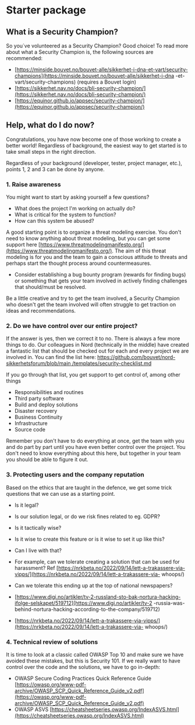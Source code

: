 # Starter package
## What is a Security Champion?
So you´ve volunteered as a Security Champion? Good choice! To read more about what a Security Champion is, the following sources are recommended:
  - [https://minside.bouvet.no/bouvet-alle/sikkerhet-i-dna-et-vart/security-champions](https://minside.bouvet.no/bouvet-alle/sikkerhet-i-dna -et-vart/security-champions) (requires a Bouvet login)
  - [https://sikkerhet.nav.no/docs/bli-security-champion/](https://sikkerhet.nav.no/docs/bli-security-champion/)
- [https://equinor.github.io/appsec/security-champion/](https://equinor.github.io/appsec/security-champion/)

## Help, what do I do now?
Congratulations, you have now become one of those working to create a better world! Regardless of background, the easiest way to get started is to take small steps in the right direction.

Regardless of your background (developer, tester, project manager, etc.), points 1, 2 and 3 can be done by anyone.

### 1. Raise awareness
You might want to start by asking yourself a few questions?

- What does the project I'm working on actually do?
- What is critical for the system to function?
- How can this system be abused?


A good starting point is to organize a threat modeling exercise. You don't need to know anything about threat modeling, but you can get some support here [https://www.threatmodelingmanifesto.org/](https://www.threatmodelingmanifesto.org/). The aim of this threat modeling is for you and the team to gain a conscious attitude to threats and perhaps start the thought process around countermeasures.

- Consider establishing a bug bounty program (rewards for finding bugs) or something that gets your team involved in actively finding challenges that should/must be resolved.

Be a little creative and try to get the team involved, a Security Champion who doesn't get the team involved will often struggle to get traction on ideas and recommendations. 

### 2. Do we have control over our entire project?
If the answer is yes, then we correct it to no. There is always a few more things to do. Our colleagues in Nord (technically in the middle) have created a fantastic list that should be checked out for each and every project we are involved in. You can find the list here: [https://github.com/bouvet/nord-sikkerhetsforum/blob/main /templates/security-checklist.md](https://github.com/bouvet/nord-sikkerhetsforum/blob/main/templates/security-checklist.md)

If you go through that list, you get support to get control of, among other things
- Responsibilities and routines
- Third party software
- Build and deploy solutions
- Disaster recovery
- Business Continuity
- Infrastructure
- Source code

Remember you don't have to do everything at once, get the team with you and do part by part until you have even better control over the project. You don't need to know everything about this here, but together in your team you should be able to figure it out.

### 3. Protecting users and the company reputation
Based on the ethics that are taught in the defence, we get some trick questions that we can use as a starting point.

- Is it legal?
- Is our solution legal, or do we risk fines related to eg. GDPR?

- Is it tactically wise?
- Is it wise to create this feature or is it wise to set it up like this?

- Can I live with that?
- For example, can we tolerate creating a solution that can be used for harassment? Ref [https://nrkbeta.no/2022/09/14/lett-a-trakassere-via-vipps/](https://nrkbeta.no/2022/09/14/lett-a-trakassere-via- whoops/)

- Can we tolerate this ending up at the top of national newspapers?
- [https://www.digi.no/artikler/tv-2-russland-sto-bak-nortura-hacking-ifolge-selskapet/519712](https://www.digi.no/artikler/tv-2 -russia-was-behind-nortura-hacking-according-to-the-company/519712)
- [https://nrkbeta.no/2022/09/14/lett-a-trakassere-via-vipps/](https://nrkbeta.no/2022/09/14/lett-a-trakassere-via- whoops/)

### 4. Technical review of solutions

It is time to look at a classic called OWASP Top 10 and make sure we have avoided these mistakes, but this is Security 101. If we really want to have control over the code and the solutions, we have to go in-depth:

- OWASP Secure Coding Practices Quick Reference Guide [https://owasp.org/www-pdf-archive/OWASP_SCP_Quick_Reference_Guide_v2.pdf](https://owasp.org/www-pdf-archive/OWASP_SCP_Quick_Reference_Guide_v2.pdf)
- OWASP ASVS [https://cheatsheetseries.owasp.org/IndexASVS.html](https://cheatsheetseries.owasp.org/IndexASVS.html)